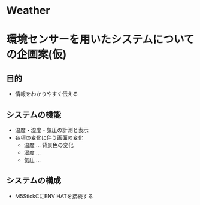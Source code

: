 # Weather

# 

# 環境センサーを用いたシステムについての企画案(仮)
## 目的
- 情報をわかりやすく伝える
## システムの機能
- 温度・湿度・気圧の計測と表示
- 各項の変化に伴う画面の変化
    - 温度 … 背景色の変化
    - 湿度 … 
    - 気圧 … 
## システムの構成
- M5StickCにENV HATを接続する
